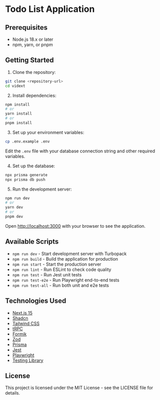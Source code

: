 # Todo List Application

## Prerequisites

- Node.js 18.x or later
- npm, yarn, or pnpm

## Getting Started

1. Clone the repository:
```bash
git clone <repository-url>
cd vidext
```

2. Install dependencies:
```bash
npm install
# or
yarn install
# or
pnpm install
```

3. Set up your environment variables:
```bash
cp .env.example .env
```
Edit the `.env` file with your database connection string and other required variables.

4. Set up the database:
```bash
npx prisma generate
npx prisma db push
```

5. Run the development server:
```bash
npm run dev
# or
yarn dev
# or
pnpm dev
```

Open [http://localhost:3000](http://localhost:3000) with your browser to see the application.

## Available Scripts

- `npm run dev` - Start development server with Turbopack
- `npm run build` - Build the application for production
- `npm run start` - Start the production server
- `npm run lint` - Run ESLint to check code quality
- `npm run test` - Run Jest unit tests
- `npm run test-e2e` - Run Playwright end-to-end tests
- `npm run test-all` - Run both unit and e2e tests


## Technologies Used

- [Next.js 15](https://nextjs.org/)
- [Shadcn](https://ui.shadcn.com/)
- [Tailwind CSS](https://tailwindcss.com/)
- [tRPC](https://trpc.io/)
- [Formik](https://formik.org/)
- [Zod](https://zod.dev/)
- [Prisma](https://www.prisma.io/)
- [Jest](https://jestjs.io/)
- [Playwright](https://playwright.dev/)
- [Testing Library](https://testing-library.com/)

## License

This project is licensed under the MIT License - see the LICENSE file for details.
